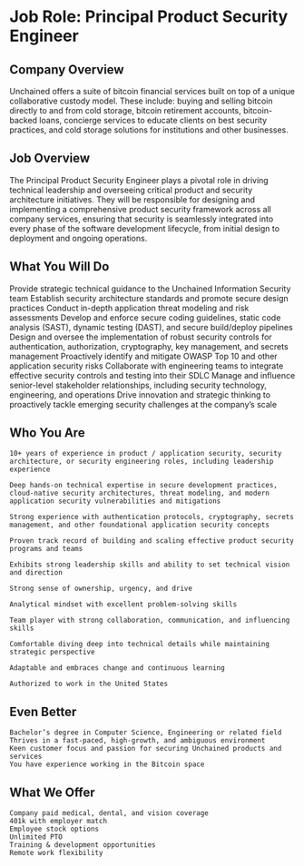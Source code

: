 # Job Role: Principal Product Security Engineer

## Company Overview
Unchained offers a suite of bitcoin financial services built on top of a unique collaborative custody model. These include: buying and selling bitcoin directly to and from cold storage, bitcoin retirement accounts, bitcoin-backed loans, concierge services to educate clients on best security practices, and cold storage solutions for institutions and other businesses.

## Job Overview
The Principal Product Security Engineer plays a pivotal role in driving technical leadership and overseeing critical product and security architecture initiatives. They will be responsible for designing and implementing a comprehensive product security framework across all company services, ensuring that security is seamlessly integrated into every phase of the software development lifecycle, from initial design to deployment and ongoing operations.

## What You Will Do
Provide strategic technical guidance to the Unchained Information Security team
Establish security architecture standards and promote secure design practices
Conduct in-depth application threat modeling and risk assessments
Develop and enforce secure coding guidelines, static code analysis (SAST), dynamic testing (DAST), and secure build/deploy pipelines
Design and oversee the implementation of robust security controls for authentication, authorization, cryptography, key management, and secrets management
Proactively identify and mitigate OWASP Top 10 and other application security risks
Collaborate with engineering teams to integrate effective security controls and testing into their SDLC
Manage and influence senior-level stakeholder relationships, including security technology, engineering, and operations
Drive innovation and strategic thinking to proactively tackle emerging security challenges at the company’s scale

## Who You Are
    10+ years of experience in product / application security, security architecture, or security engineering roles, including leadership experience
    
    Deep hands-on technical expertise in secure development practices, cloud-native security architectures, threat modeling, and modern application security vulnerabilities and mitigations
    
    Strong experience with authentication protocols, cryptography, secrets management, and other foundational application security concepts
    
    Proven track record of building and scaling effective product security programs and teams
    
    Exhibits strong leadership skills and ability to set technical vision and direction
    
    Strong sense of ownership, urgency, and drive
    
    Analytical mindset with excellent problem-solving skills
    
    Team player with strong collaboration, communication, and influencing skills
    
    Comfortable diving deep into technical details while maintaining strategic perspective
    
    Adaptable and embraces change and continuous learning
    
    Authorized to work in the United States
    
## Even Better
    Bachelor’s degree in Computer Science, Engineering or related field
    Thrives in a fast-paced, high-growth, and ambiguous environment
    Keen customer focus and passion for securing Unchained products and services
    You have experience working in the Bitcoin space

## What We Offer
    Company paid medical, dental, and vision coverage
    401k with employer match
    Employee stock options
    Unlimited PTO
    Training & development opportunities
    Remote work flexibility
